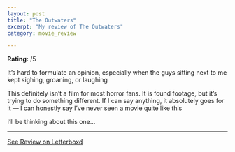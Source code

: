 ```yaml
---
layout: post
title: "The Outwaters"
excerpt: "My review of The Outwaters"
category: movie_review

---
```


**Rating:** /5

It’s hard to formulate an opinion, especially when the guys sitting next to me kept sighing, groaning, or laughing

This definitely isn’t a film for most horror fans. It is found footage, but it’s trying to do something different. If I can say anything, it absolutely goes for it — I can honestly say I’ve never seen a movie quite like this

I’ll be thinking about this one…

<hr>

[See Review on Letterboxd](https://boxd.it/3QrCGl)
